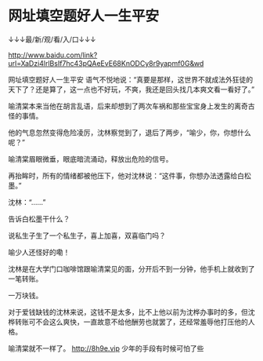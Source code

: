 # 网址填空题好人一生平安

↓↓↓最/新/观/看/入/口↓↓↓

http://www.baidu.com/link?url=XaDzi4lrlBsIf7hc43pQAeEvE68KnODCy8r9yapmf0G&wd

网址填空题好人一生平安
语气不悦地说：“真要是那样，这世界不就成法外狂徒的天下了？还是算了，这一点也不好玩，不爽，我还是回头找几本爽文看一看好了。”

喻清棠本来当他在胡言乱语，后来却想到了两次车祸和那些宝宝身上发生的离奇古怪的事情。

他的气息忽然变得危险凌厉，沈林察觉到了，退后了两步，“喻少，你，你想什么呢？”

喻清棠眉眼微垂，眼底暗流涌动，释放出危险的信号。

再抬眸时，所有的情绪都被他压下，他对沈林说：“这件事，你想办法透露给白松墨。”

沈林：“……”

告诉白松墨干什么？

说私生子生了一个私生子，喜上加喜，双喜临门吗？

喻少人还怪好的嘞！

沈林是在大学门口咖啡馆跟喻清棠见的面，分开后不到一分钟，他手机上就收到了一笔转账。

一万块钱。

对于爱钱缺钱的沈林来说，这钱不是太多，比不上他以前为沈桦办事时的多，但沈桦转账可不会这么爽快，一直故意不给他酬劳也就罢了，还经常羞辱他打压他的人格。

喻清棠就不一样了。
http://8h9e.vip
少年的手段有时候可怕了些

